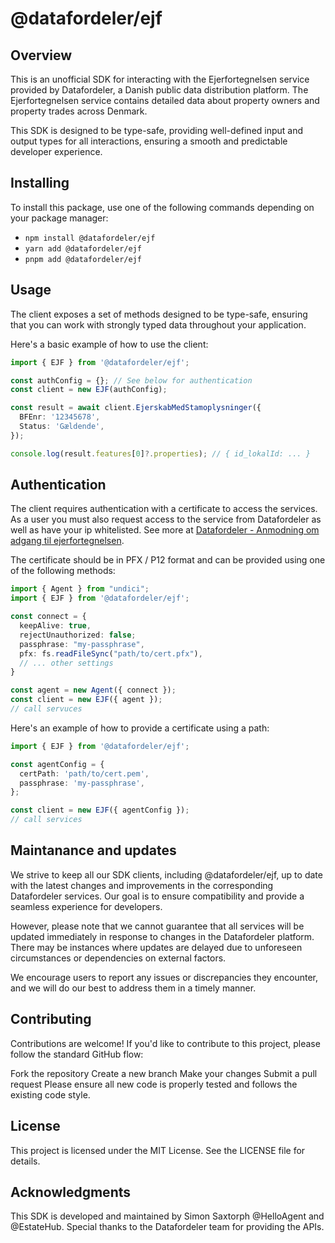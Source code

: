 # @datafordeler/ejf

## Overview

This is an unofficial SDK for interacting with the Ejerfortegnelsen service provided by Datafordeler, a Danish public data distribution platform. The Ejerfortegnelsen service contains detailed data about property owners and property trades across Denmark.

This SDK is designed to be type-safe, providing well-defined input and output types for all interactions, ensuring a smooth and predictable developer experience.

## Installing

To install this package, use one of the following commands depending on your package manager:

- `npm install @datafordeler/ejf`
- `yarn add @datafordeler/ejf`
- `pnpm add @datafordeler/ejf`

## Usage

The client exposes a set of methods designed to be type-safe, ensuring that you can work with strongly typed data throughout your application.

Here's a basic example of how to use the client:

```typescript
import { EJF } from '@datafordeler/ejf';

const authConfig = {}; // See below for authentication
const client = new EJF(authConfig);

const result = await client.EjerskabMedStamoplysninger({
  BFEnr: '12345678',
  Status: 'Gældende',
});

console.log(result.features[0]?.properties); // { id_lokalId: ... }
```

## Authentication

The client requires authentication with a certificate to access the services. As a user you must also request access to the service from Datafordeler as well as have your ip whitelisted. See more at [Datafordeler - Anmodning om adgang til ejerfortegnelsen](https://datafordeler.dk/vejledning/brugeradgang/anmodning-om-adgang/ejerfortegnelsen-ejf/).

The certificate should be in PFX / P12 format and can be provided using one of the following methods:

```typescript
import { Agent } from "undici";
import { EJF } from '@datafordeler/ejf';

const connect = {
  keepAlive: true,
  rejectUnauthorized: false;
  passphrase: "my-passphrase",
  pfx: fs.readFileSync("path/to/cert.pfx"),
  // ... other settings
}

const agent = new Agent({ connect });
const client = new EJF({ agent });
// call servuces
```

Here's an example of how to provide a certificate using a path:

```typescript
import { EJF } from '@datafordeler/ejf';

const agentConfig = {
  certPath: 'path/to/cert.pem',
  passphrase: 'my-passphrase',
};

const client = new EJF({ agentConfig });
// call services
```

## Maintanance and updates

We strive to keep all our SDK clients, including @datafordeler/ejf, up to date with the latest changes and improvements in the corresponding Datafordeler services. Our goal is to ensure compatibility and provide a seamless experience for developers.

However, please note that we cannot guarantee that all services will be updated immediately in response to changes in the Datafordeler platform. There may be instances where updates are delayed due to unforeseen circumstances or dependencies on external factors.

We encourage users to report any issues or discrepancies they encounter, and we will do our best to address them in a timely manner.

## Contributing

Contributions are welcome! If you'd like to contribute to this project, please follow the standard GitHub flow:

Fork the repository
Create a new branch
Make your changes
Submit a pull request
Please ensure all new code is properly tested and follows the existing code style.

## License

This project is licensed under the MIT License. See the LICENSE file for details.

## Acknowledgments

This SDK is developed and maintained by Simon Saxtorph @HelloAgent and @EstateHub. Special thanks to the Datafordeler team for providing the APIs.
